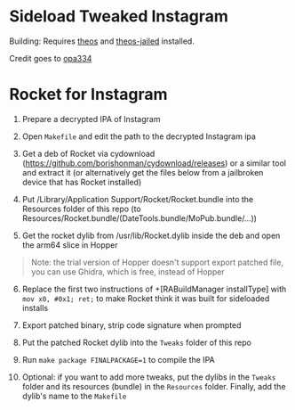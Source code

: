# Sideload Tweaked Instagram

Building: Requires [theos](https://github.com/theos/theos) and [theos-jailed](https://github.com/kabiroberai/theos-jailed) installed.

Credit goes to [opa334](https://github.com/opa334/IGSideloadFix)

# Rocket for Instagram

1. Prepare a decrypted IPA of Instagram

2. Open `Makefile` and edit the path to the decrypted Instagram ipa

3. Get a deb of Rocket via cydownload (https://github.com/borishonman/cydownload/releases) or a similar tool and extract it (or alternatively get the files below from a jailbroken device that has Rocket installed)

4. Put /Library/Application Support/Rocket/Rocket.bundle into the Resources folder of this repo (to Resources/Rocket.bundle/(DateTools.bundle/MoPub.bundle/...))

5. Get the rocket dylib from /usr/lib/Rocket.dylib inside the deb and open the arm64 slice in Hopper
> Note: the trial version of Hopper doesn't support export patched file, you can use Ghidra, which is free, instead of Hopper

6. Replace the first two instructions of +[RABuildManager installType] with `mov x0, #0x1; ret;` to make Rocket think it was built for sideloaded installs

7. Export patched binary, strip code signature when prompted

8. Put the patched Rocket dylib into the `Tweaks` folder of this repo

9. Run `make package FINALPACKAGE=1` to compile the IPA

10. Optional: if you want to add more tweaks, put the dylibs in the `Tweaks` folder and its resources (bundle) in the `Resources` folder. Finally, add the dylib's name to the `Makefile`
